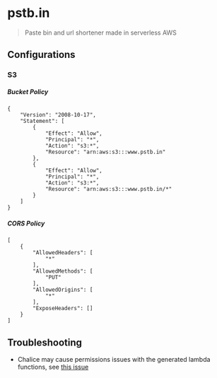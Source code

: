# pstb.in
> Paste bin and url shortener made in serverless AWS


## Configurations

### S3
##### Bucket Policy
```
{
    "Version": "2008-10-17",
    "Statement": [
        {
            "Effect": "Allow",
            "Principal": "*",
            "Action": "s3:*",
            "Resource": "arn:aws:s3:::www.pstb.in"
        },
        {
            "Effect": "Allow",
            "Principal": "*",
            "Action": "s3:*",
            "Resource": "arn:aws:s3:::www.pstb.in/*"
        }
    ]
}
```
##### CORS Policy
```
[
    {
        "AllowedHeaders": [
            "*"
        ],
        "AllowedMethods": [
            "PUT"
        ],
        "AllowedOrigins": [
            "*"
        ],
        "ExposeHeaders": []
    }
]
```

## Troubleshooting
* Chalice may cause permissions issues with the generated lambda functions, see [this issue](https://github.com/aws/chalice/issues/1606)
